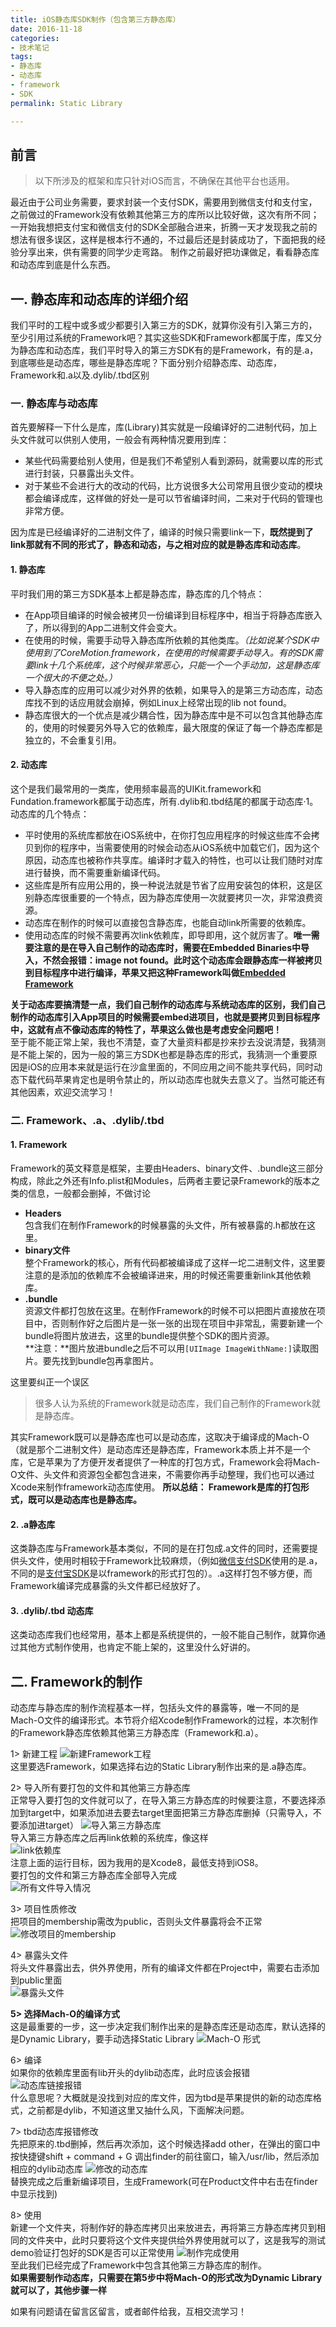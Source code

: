 ```yaml
---
title: iOS静态库SDK制作（包含第三方静态库）
date: 2016-11-18
categories:
- 技术笔记
tags:
- 静态库
- 动态库
- framework
- SDK
permalink: Static Library 

---
```


##		前言  
>	以下所涉及的框架和库只针对iOS而言，不确保在其他平台也适用。

最近由于公司业务需要，要求封装一个支付SDK，需要用到微信支付和支付宝，之前做过的Framework没有依赖其他第三方的库所以比较好做，这次有所不同；一开始我想把支付宝和微信支付的SDK全部融合进来，折腾一天才发现我之前的想法有很多误区，这样是根本行不通的，不过最后还是封装成功了，下面把我的经验分享出来，供有需要的同学少走弯路。 制作之前最好把功课做足，看看静态库和动态库到底是什么东西。  

<!-- more -->

##		一.	静态库和动态库的详细介绍  
我们平时的工程中或多或少都要引入第三方的SDK，就算你没有引入第三方的，至少引用过系统的Framework吧？其实这些SDK和Framework都属于库，库又分为静态库和动态库，我们平时导入的第三方SDK有的是Framework，有的是.a，到底哪些是动态库，哪些是静态库呢？下面分别介绍静态库、动态库，Framework和.a以及.dylib/.tbd区别  	
###	一.	静态库与动态库
首先要解释一下什么是库，库(Library)其实就是一段编译好的二进制代码，加上头文件就可以供别人使用，一般会有两种情况要用到库：  

- 某些代码需要给别人使用，但是我们不希望别人看到源码，就需要以库的形式进行封装，只暴露出头文件。  
- 对于某些不会进行大的改动的代码，比方说很多大公司常用且很少变动的模块都会编译成库，这样做的好处一是可以节省编译时间，二来对于代码的管理也非常方便。  

因为库是已经编译好的二进制文件了，编译的时候只需要link一下，**既然提到了link那就有不同的形式了，静态和动态，与之相对应的就是静态库和动态库**。   

####	1. 静态库
平时我们用的第三方SDK基本上都是静态库，静态库的几个特点：  

-	在App项目编译的时候会被拷贝一份编译到目标程序中，相当于将静态库嵌入了，所以得到的App二进制文件会变大。
- 在使用的时候，需要手动导入静态库所依赖的其他类库。*（比如说某个SDK中使用到了CoreMotion.framework，在使用的时候需要手动导入。有的SDK需要link十几个系统库，这个时候非常恶心，只能一个一个手动加，这是静态库一个很大的不便之处。）* 
- 导入静态库的应用可以减少对外界的依赖，如果导入的是第三方动态库，动态库找不到的话应用就会崩掉，例如Linux上经常出现的lib not found。
- 静态库很大的一个优点是减少耦合性，因为静态库中是不可以包含其他静态库的，使用的时候要另外导入它的依赖库，最大限度的保证了每一个静态库都是独立的，不会重复引用。

####	2.	动态库  
这个是我们最常用的一类库，使用频率最高的UIKit.framework和Fundation.framework都属于动态库，所有.dylib和.tbd结尾的都属于动态库·1。动态库的几个特点：  

-	平时使用的系统库都放在iOS系统中，在你打包应用程序的时候这些库不会拷贝到你的程序中，当需要使用的时候会动态从iOS系统中加载它们，因为这个原因，动态库也被称作共享库。编译时才载入的特性，也可以让我们随时对库进行替换，而不需要重新编译代码。
- 	这些库是所有应用公用的，换一种说法就是节省了应用安装包的体积，这是区别静态库很重要的一个特点，因为静态库使用一次就要拷贝一次，非常浪费资源。  
-  动态库在制作的时候可以直接包含静态库，也能自动link所需要的依赖库。
-  使用动态库的时候不需要再次link依赖库，即导即用，这个就厉害了。**唯一需要注意的是在导入自己制作的动态库时，需要在Embedded Binaries中导入，不然会报错：image not found。此时这个动态库会跟静态库一样被拷贝到目标程序中进行编译，苹果又把这种Framework叫做[Embedded Framework](https://developer.apple.com/library/content/documentation/General/Conceptual/ExtensibilityPG/ExtensionScenarios.html)**  

**关于动态库要搞清楚一点，我们自己制作的动态库与系统动态库的区别，我们自己制作的动态库引入App项目的时候需要embed进项目，也就是要拷贝到目标程序中，这就有点不像动态库的特性了，苹果这么做也是考虑安全问题吧！**  
至于能不能正常上架，我也不清楚，查了大量资料都是抄来抄去没说清楚，我猜测是不能上架的，因为一般的第三方SDK也都是静态库的形式，我猜测一个重要原因是iOS的应用本来就是运行在沙盒里面的，不同应用之间不能共享代码，同时动态下载代码苹果肯定也是明令禁止的，所以动态库也就失去意义了。当然可能还有其他因素，欢迎交流学习！

###	二.	Framework、.a、.dylib/.tbd
####	1.	Framework  
Framework的英文释意是框架，主要由Headers、binary文件、.bundle这三部分构成，除此之外还有Info.plist和Modules，后两者主要记录Framework的版本之类的信息，一般都会删掉，不做讨论  

-	**Headers**  
包含我们在制作Framework的时候暴露的头文件，所有被暴露的.h都放在这里。
-	**binary文件**  
整个Framework的核心，所有代码都被编译成了这样一坨二进制文件，这里要注意的是添加的依赖库不会被编译进来，用的时候还需要重新link其他依赖库。  
-	**.bundle**   
资源文件都打包放在这里。在制作Framework的时候不可以把图片直接放在项目中，否则制作好之后图片是一张一张的出现在项目中非常乱，需要新建一个bundle将图片放进去，这里的bundle提供整个SDK的图片资源。  
**注意：**图片放进bundle之后不可以用`[UIImage ImageWithName:]`读取图片。要先找到bundle包再拿图片。  

这里要纠正一个误区
>	很多人认为系统的Framework就是动态库，我们自己制作的Framework就是静态库。  

其实Framework既可以是静态库也可以是动态库，这取决于编译成的Mach-O（就是那个二进制文件）是动态库还是静态库，Framework本质上并不是一个库，它是苹果为了方便开发者提供了一种库的打包方式，Framework会将Mach-O文件、头文件和资源包全都包含进来，不需要你再手动整理，我们也可以通过Xcode来制作framework动态库使用。
**所以总结： Framework是库的打包形式，既可以是动态库也是静态库。**

####	2.	.a静态库
这类静态库与Framework基本类似，不同的是在打包成.a文件的同时，还需要提供头文件，使用时相较于Framework比较麻烦，（例如[微信支付SDK](https://open.weixin.qq.com/cgi-bin/showdocument?action=dir_list&t=resource/res_list&verify=1&id=open1419319164&token=&lang=zh_CN)使用的是.a，不同的是[支付宝SDK](https://doc.open.alipay.com/docs/doc.htm?spm=a219a.7629140.0.0.Ijm3sG&treeId=193&articleId=104509&docType=1)是以framework的形式打包的）。.a这样打包不够方便，而Framework编译完成暴露的头文件都已经放好了。 

####	3.	.dylib/.tbd 动态库 
这类动态库我们也经常用，基本上都是系统提供的，一般不能自己制作，就算你通过其他方式制作使用，也肯定不能上架的，这里没什么好讲的。 

##		二.	Framework的制作
动态库与静态库的制作流程基本一样，包括头文件的暴露等，唯一不同的是Mach-O文件的编译形式。本节将介绍Xcode制作Framework的过程，本次制作的Framework静态库依赖其他第三方静态库（Framework和.a）。

1>	新建工程
![新建Framework工程](http://oeat6c2zg.bkt.clouddn.com/%E9%9D%99%E6%80%81%E5%BA%93%E5%8A%A8%E6%80%81%E5%BA%93%E5%88%B6%E4%BD%9C-%E6%96%B0%E5%BB%BA%E5%B7%A5%E7%A8%8B.png)  
这里要选Framework，如果选择右边的Static Library制作出来的是.a静态库。

2>	导入所有要打包的文件和其他第三方静态库  
正常导入要打包的文件就可以了，在导入第三方静态库的时候要注意，不要选择添加到target中，如果添加进去要去target里面把第三方静态库删掉（只需导入，不要添加进target）
![导入第三方静态库](http://oeat6c2zg.bkt.clouddn.com/%E9%9D%99%E6%80%81%E5%BA%93%E5%8A%A8%E6%80%81%E5%BA%93%E5%88%B6%E4%BD%9C-%E5%AF%BC%E5%85%A5%E7%AC%AC%E4%B8%89%E6%96%B9%E9%9D%99%E6%80%81%E5%BA%93.png)  
导入第三方静态库之后再link依赖的系统库，像这样  
![link依赖库](http://oeat6c2zg.bkt.clouddn.com/%E9%9D%99%E6%80%81%E5%BA%93%E5%8A%A8%E6%80%81%E5%BA%93%E5%88%B6%E4%BD%9C-%E5%AF%BC%E5%85%A5%E4%BE%9D%E8%B5%96%E5%BA%93.png)  
注意上面的运行目标，因为我用的是Xcode8，最低支持到iOS8。  
要打包的文件和第三方静态库全部导入完成    
![所有文件导入情况](http://oeat6c2zg.bkt.clouddn.com/%E9%9D%99%E6%80%81%E5%BA%93%E5%8A%A8%E6%80%81%E5%BA%93%E5%88%B6%E4%BD%9C-%E9%A1%B9%E7%9B%AE%E6%96%87%E4%BB%B6%E5%AF%BC%E5%85%A5%E6%83%85%E5%86%B5.png)   

3>	项目性质修改  
把项目的membership需改为public，否则头文件暴露将会不正常  
![修改项目的membership](http://oeat6c2zg.bkt.clouddn.com/%E9%9D%99%E6%80%81%E5%BA%93%E5%8A%A8%E6%80%81%E5%BA%93%E5%88%B6%E4%BD%9C-%E5%B7%A5%E7%A8%8B%E6%80%A7%E8%B4%A8.png)  

4>	暴露头文件  
将头文件暴露出去，供外界使用，所有的编译文件都在Project中，需要右击添加到public里面  
![暴露头文件](http://oeat6c2zg.bkt.clouddn.com/%E9%9D%99%E6%80%81%E5%BA%93%E5%8A%A8%E6%80%81%E5%BA%93%E5%88%B6%E4%BD%9C-%E6%9A%B4%E9%9C%B2%E5%A4%B4%E6%96%87%E4%BB%B6.png)  

**5>	选择Mach-O的编译方式**  
这是最重要的一步，这一步决定我们制作出来的是静态库还是动态库，默认选择的是Dynamic Library，要手动选择Static Library
![Mach-O 形式](http://oeat6c2zg.bkt.clouddn.com/%E9%9D%99%E6%80%81%E5%BA%93%E5%8A%A8%E6%80%81%E5%BA%93%E5%88%B6%E4%BD%9C-%E9%80%89%E6%8B%A9%E7%BC%96%E8%AF%91%E6%96%B9%E5%BC%8F.png)

6>	编译  
如果你的依赖库里面有lib开头的dylib动态库，此时应该会报错  
![动态库链接报错](http://oeat6c2zg.bkt.clouddn.com/%E9%9D%99%E6%80%81%E5%BA%93%E5%8A%A8%E6%80%81%E5%BA%93%E5%88%B6%E4%BD%9C-%E7%B3%BB%E7%BB%9F%E5%8A%A8%E6%80%81%E5%BA%93%E6%8A%A5%E9%94%99.png)  
什么意思呢？大概就是没找到对应的库文件，因为tbd是苹果提供的新的动态库格式，之前都是dylib，不知道这里又抽什么风，下面解决问题。  

7>	tbd动态库报错修改  
先把原来的.tbd删掉，然后再次添加，这个时候选择add other，在弹出的窗口中按快捷键shift + command + G 调出finder的前往窗口，输入/usr/lib，然后添加相应的dylib动态库 
![修改的动态库](http://oeat6c2zg.bkt.clouddn.com/%E9%9D%99%E6%80%81%E5%BA%93%E5%8A%A8%E6%80%81%E5%BA%93%E5%88%B6%E4%BD%9C-%E6%9B%BF%E6%8D%A2%E4%BE%9D%E8%B5%96%E5%BA%93.png)  
替换完成之后重新编译项目，生成Framework(可在Product文件中右击在finder中显示找到)  

8>	使用  
新建一个文件夹，将制作好的静态库拷贝出来放进去，再将第三方静态库拷贝到相同的文件夹中，此时只要将这个文件夹提供给外界使用就可以了，这是我写的测试demo验证打包好的SDK是否可以正常使用 
![制作完成使用](http://oeat6c2zg.bkt.clouddn.com/%E9%9D%99%E6%80%81%E5%BA%93%E5%8A%A8%E6%80%81%E5%BA%93%E5%88%B6%E4%BD%9C-%E5%88%B6%E4%BD%9C%E5%AE%8C%E6%88%90%E4%BD%BF%E7%94%A8.png)  
至此我们已经完成了Framework中包含其他第三方静态库的制作。  
**如果需要制作动态库，只需要在第5步中将Mach-O的形式改为Dynamic Library就可以了，其他步骤一样**   
 
如果有问题请在留言区留言，或者邮件给我，互相交流学习！  
